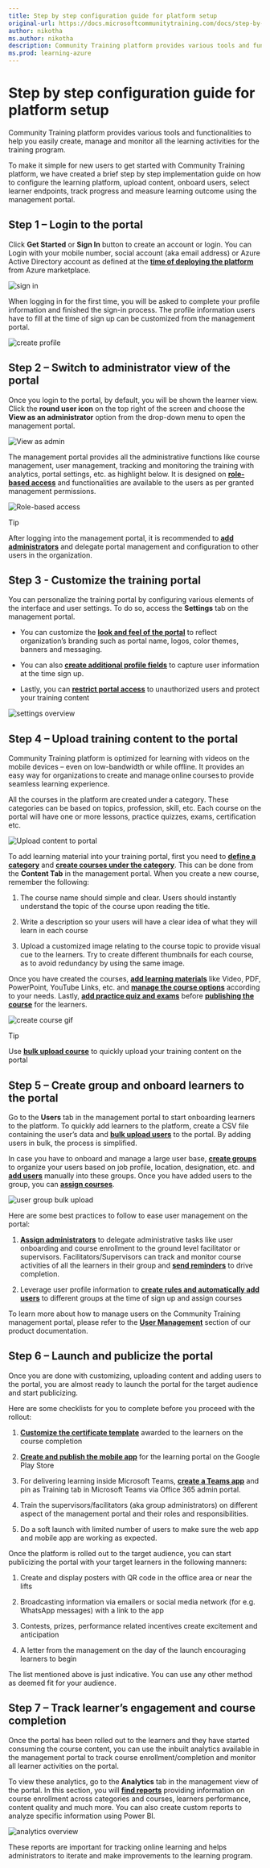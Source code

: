 ```yaml
---
title: Step by step configuration guide for platform setup
original-url: https://docs.microsoftcommunitytraining.com/docs/step-by-step-configuration-guide
author: nikotha
ms.author: nikotha
description: Community Training platform provides various tools and functionalities to help you easily create, manage and monitor all the learning activities for the training program.
ms.prod: learning-azure
---
```


# Step by step configuration guide for platform setup

Community Training platform provides various tools and functionalities to help you easily create, manage and monitor all the learning activities for the training program.

To make it simple for new users to get started with Community Training platform, we have created a brief step by step implementation guide on how to configure the learning platform, upload content, onboard users, select learner endpoints, track progress and measure learning outcome using the management portal.  

## Step 1 – Login to the portal

Click **Get Started** or **Sign In** button to create an account or login. You can Login with your mobile number, social account (aka email address) or Azure Active Directory account as defined at the [**time of deploying the platform**](../infrastructure-management/install-your-platform-instance/installation-guide-detailed-steps.md) from Azure marketplace.  

![sign in](../media/sign-in.png)

When logging in for the first time, you will be asked to complete your profile information and finished the sign-in process. The profile information users have to fill at the time of sign up can be customized from the management portal.

![create profile](../media/create-profile.gif)

## Step 2 – Switch to administrator view of the portal

Once you login to the portal, by default, you will be shown the learner view. Click the **round user icon** on the top right of the screen and choose the **View as an administrator** option from the drop-down menu to open the management portal.  

![View as admin](../media/View%20as%20admin.png)

The management portal provides all the administrative functions like course management, user management, tracking and monitoring the training with analytics, portal settings, etc. as highlight below. It is designed on [**role-based access**](../get-started/user-role-and-management-portal-overview.md) and functionalities are available to the users as per granted management permissions.

![Role-based access](../media/image%28426%29.png)

> [!Tip]
> After logging into the management portal, it is recommended to [**add administrators**](../user-management/add-users/add-an-administrator-to-the-portal.md) and delegate portal management and configuration to other users in the organization.

## Step 3 - Customize the training portal

You can personalize the training portal by configuring various elements of the interface and user settings. To do so, access the **Settings** tab on the management portal.

* You can customize the [**look and feel of the portal**](../settings/configure-the-look-and-feel-of-your-portal.md)  to reflect organization’s branding such as portal name, logos, color themes, banners and messaging.

* You can also [**create additional profile fields**](../settings/add-additional-profile-fields-for-user-information.md) to capture user information at the time sign up.

* Lastly, you can [**restrict portal access**](../settings/restrict-portal-access-to-users-outside-your-organization.md) to  unauthorized users and protect your training content

![settings overview](../media/settings-overview.gif)

## Step 4 – Upload training content to the portal  

Community Training platform  is optimized for learning with videos on the mobile devices – even on low-bandwidth or while offline. It provides an easy way for organizations to create and manage online courses to provide seamless learning experience.

All the courses in the platform are created under a category. These categories can be based on topics, profession, skill, etc. Each course on the portal will have one or more lessons, practice quizzes, exams, certification etc.

![Upload content to portal](../media/Upload%20content%20to%20portal.png)

To add learning material into your training portal, first you need to [**define a category**](../content-management/create-content/create-course-category/create-a-category.md)  and [**create courses under the category**](../content-management/create-content/create-course-category/create-a-category.md). This can be done from the **Content Tab** in the management portal. When you create a new course, remember the following:

1. The course name should simple and clear. Users should instantly understand the topic of the course upon reading the title.

2. Write a description so your users will have a clear idea of what they will learn in each course

3. Upload a customized image relating to the course topic to provide visual cue to the learners. Try to create different thumbnails for each course, as to avoid redundancy by using the same image.

 Once you have created the courses, [**add learning materials**](../content-management/create-content/create-course-category/upload-content-to-a-course.md) like Video, PDF, PowerPoint, YouTube Links, etc. and [**manage the course options**](../content-management/manage-content/manage-course-category/manage-users-for-a-course.md) according to your needs. Lastly, [**add practice quiz and exams**](../content-management/create-content/create-course-category/add-assessments-to-a-course.md) before [**publishing the course**](../content-management/create-content/create-course-category/publishing-course.md) for the learners.

 ![create course gif](../media/create-course-gif.gif)

> [!TIP]
> Use [**bulk upload course**](../content-management/create-content/create-course-category/create-a-new-course.md#option-3---create-multiple-courses-in-a-category) to quickly upload your training content on the portal

## Step 5 – Create group and onboard learners to the portal  

Go to the **Users** tab in the management portal to start onboarding learners to the platform. To quickly add learners to the platform, create a CSV file containing the user’s data and [**bulk upload users**](../user-management/organize-users/add-multiple-users-to-the-group.md) to the portal. By adding users in bulk, the process is simplified.  

In case you have to onboard and manage a large user base, [**create groups**](../user-management/organize-users/create-a-new-group.md) to organize your users based on job profile, location, designation, etc. and [**add users**](../user-management/organize-users/create-a-new-group.md#manually-add-users-to-group-during-creation-time) manually into these groups. Once you have added users to the group, you can [**assign courses**](../user-management/manage-users/assign-content-to-group-users.md).

![user group bulk upload](../media/user-group-bulkupload.gif)

Here are some best practices to follow to ease user management on the portal:

1. [**Assign administrators**](../user-management/add-users/add-an-administrator-to-the-portal.md) to delegate administrative tasks like user onboarding and course enrollment to the ground level facilitator or supervisors. Facilitators/Supervisors can track and monitor course activities of all the learners in their group and [**send reminders**](../user-management/manage-users/send-announcement-to-the-users.md) to drive completion.  

2. Leverage user profile information to [**create rules and automatically add users**](../user-management/organize-users/setup-automatic-user-enrollment-for-a-group-1.md) to different groups at the time of sign up and assign courses  

To learn more about how to manage users on the Community Training management portal, please refer to the [**User Management**](../user-management/user-management-overview.md) section of our product documentation.

## Step 6 – Launch and publicize the portal  

Once you are done with customizing, uploading content and adding users to the portal, you are almost ready to launch the portal for the target audience and start publicizing.  

Here are some checklists for you to complete before you proceed with the rollout:

1. [**Customize the certificate template**](../settings/customize-the-certificate-template.md) awarded to the learners on the course completion  

2. [**Create and publish the mobile app**](../infrastructure-management/install-your-platform-instance/create-publish-mobile-app.md) for the learning portal on the Google Play Store  

3. For delivering learning inside Microsoft Teams, [**create a Teams app**](../infrastructure-management/install-your-platform-instance/create-teams-app-for-your-training-portal.md) and pin as Training tab in Microsoft Teams via Office 365 admin portal.

4. Train the supervisors/facilitators (aka group administrators) on different aspect of the management portal and their roles and responsibilities.

5. Do a soft launch with limited number of users to make sure the web app and mobile app are working as expected.

Once the platform is rolled out to the target audience, you can start publicizing the portal with your target learners in the following manners:

1. Create and display posters with QR code in the office area or near the lifts  

2. Broadcasting information via emailers or social media network (for e.g. WhatsApp messages) with a link to the app

3. Contests, prizes, performance related incentives create excitement and anticipation

4. A letter from the management on the day of the launch encouraging learners to begin

The list mentioned above is just indicative. You can use any other method as deemed fit for your audience.

## Step 7 – Track learner’s engagement and course completion  

Once the portal has been rolled out to the learners and they have started consuming the course content, you can  use the inbuilt analytics available in the management portal to track course enrollment/completion and monitor all learner activities on the portal.  

To view these analytics, go to the **Analytics** tab in the management view of the portal. In this section, you will [**find reports**](../analytics/analytics-overview.md) providing information on course enrollment across categories and courses, learners performance, content quality and much more. You can also create custom reports to analyze specific information using Power BI.

![analytics overview](../media/analytics-overview.gif)

These reports are important for tracking online learning and helps administrators to iterate and make improvements to the learning program.
